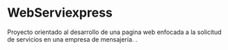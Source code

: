 # WebServiexpress
Proyecto orientado al desarrollo de una pagina web enfocada a la solicitud de servicios en una empresa de mensajería.
.
